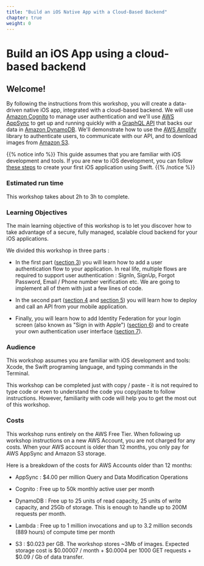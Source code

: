```yaml
---
title: "Build an iOS Native App with a Cloud-Based Backend"
chapter: true
weight: 0
---
```


# Build an iOS App using a cloud-based backend

## Welcome!

By following the instructions from this workshop, you will create a data-driven native iOS app, integrated with a cloud-based backend.  We will use [Amazon Cognito](http://aws.amazon.com/cognito) to manage user authentication and we'll use [AWS AppSync](https://aws.amazon.com/appsync/) to get up and running quickly with a [GraphQL API](https://graphql.org/learn/) that backs our data in [Amazon DynamoDB](https://aws.amazon.com/dynamodb/). We'll demonstrate how to use the [AWS Amplify](https://aws.amazon.com/amplify/) library to authenticate users, to communicate with our API, and to download images from [Amazon S3](https://aws.amazon.com/s3/).

{{% notice info %}}
This guide assumes that you are familiar with iOS development and tools. If you are new to iOS development, you can follow [these steps](https://developer.apple.com/tutorials/SwiftUI) to create your first iOS application using Swift.
{{% /notice %}}

### Estimated run time

This workshop takes about 2h to 3h to complete.

### Learning Objectives

The main learning objective of this workshop is to let you discover how to take advantage of a secure, fully managed, scalable cloud backend for your iOS applications.  

We divided this workshop in three parts :

- In the first part ([section 3](30_add_authentication.html)) you will learn how to add a user authentication flow to your application.  In real life, multiple flows are required to support user authentication : SignIn, SignUp, Forgot Password, Email / Phone number verification etc. We are going to implement all of them with just a few lines of code.

- In the second part ([section 4](40_add_api.html) and [section 5](50_add_images.html)) you will learn how to deploy and call an API from your mobile application.

- Finally, you will learn how to add Identity Federation for your login screen (also known as "Sign in with Apple") ([section 6](60_add_federation.html)) and to create your own authentication user interface ([section 7](70_add_custom_gui.html)).

### Audience

This workshop assumes you are familiar with iOS development and tools: Xcode, the Swift programing language, and typing commands in the Terminal.

This workshop can be completed just with copy / paste - it is not required to type code or even to understand the code you copy/paste to follow instructions. However, familiarity with code will help you to get the most out of this workshop.

### Costs

This workshop runs entirely on the AWS Free Tier.  When following up workshop instructions on a new AWS Account, you are not charged for any costs.  When your AWS account is older than 12 months, you only pay for AWS AppSync and Amazon S3 storage.

Here is a breakdown of the costs for AWS Accounts older than 12 months:

- AppSync : $4.00 per million Query and Data Modification Operations

- Cognito : Free up to 50k monthly active user per month 

- DynamoDB : Free up to 25 units of read capacity, 25 units of write capacity, and 25Gb of storage. This is enough to handle up to 200M requests per month.

- Lambda : Free up to 1 million invocations and up to 3.2 million seconds (889 hours) of compute time per month

- S3 : $0.023 per GB. The workshop stores ~3Mb of images. Expected storage cost is $0.00007 / month + $0.0004 per 1000 GET requests + $0.09 / Gb of data transfer.